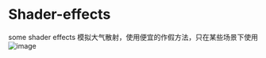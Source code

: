 # Shader-effects
some shader effects
模拟大气散射，使用便宜的作假方法，只在某些场景下使用<br>
![image](https://user-images.githubusercontent.com/11919052/171575167-260ca309-37e2-40cf-8a29-2c1f8709258c.png)<br>

